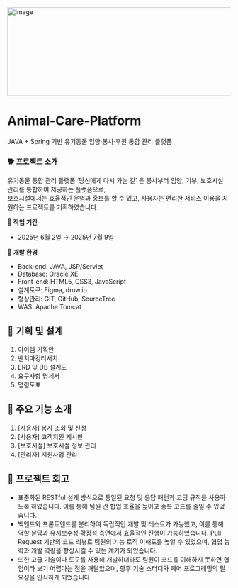 <img width="934" height="200" alt="image" src="https://github.com/user-attachments/assets/d31d9222-fdd6-408a-9a21-d4cc2a7cedc0" />

# Animal-Care-Platform
JAVA + Spring 기반 유기동물 입양·봉사·후원 통합 관리 플랫폼

### 🐕 프로젝트 소개
유기동물 통합 관리 플랫폼 ‘당신에게 다시 가는 길’ 은 봉사부터 입양, 기부, 보호시설 관리를 통합하여 제공하는 플랫폼으로, <br>
보호시설에서는 효율적인 운영과 홍보를 할 수 있고, 사용자는 편리한 서비스 이용을 지원하는 프로젝트를 기획하였습니다.

:calendar:  **작업 기간** <br>
- 2025년 6월 2일 → 2025년 7월 9일

:page_with_curl: **개발 환경** <br>
- Back-end: JAVA, JSP/Servlet
- Database: Oracle XE
- Front-end: HTML5, CSS3, JavaScript
- 설계도구: Figma, drow.io
- 형상관리: GIT, GitHub, SourceTree
- WAS: Apache Tomcat

## 📔 기획 및 설계 
1. 아이템 기획안
2. 벤치마킹리서치
3. ERD 및 DB 설계도
4. 요구사항 명세서
5. 명령도표

## :pushpin: 주요 기능 소개 
1. [사용자] 봉사 조회 및 신청
2. [사용자] 고객지원 게시판
3. [보호시설] 보호시설 정보 관리
4. [관리자] 지원사업 관리

## :dizzy: 프로젝트 회고
- 표준화된 RESTful 설계 방식으로 통일된 요청 및 응답 패턴과 코딩 규칙을 사용하도록 하였습니다. 이를 통해 팀원 간 협업 효율을 높이고 중복 코드를 줄일 수 있었습니다.
- 백엔드와 프론트엔드를 분리하여 독립적인 개발 및 테스트가 가능했고, 이를 통해 역할 분담과 유지보수성∙확장성 측면에서 효율적인 진행이 가능하였습니다.
Pull Request 기반의 코드 리뷰로 팀원의 기능 로직 이해도를 높일 수 있었으며, 협업 능력과 개발 역량을 향상시킬 수 있는 계기가 되었습니다.
- 또한 고급 기술이나 도구를 사용해 개발하더라도 팀원이 코드를 이해하지 못하면 협업이라 보기 어렵다는 점을 깨달았으며, 향후 기술 스터디와 페어 프로그래밍의 필요성을 인식하게 되었습니다.

